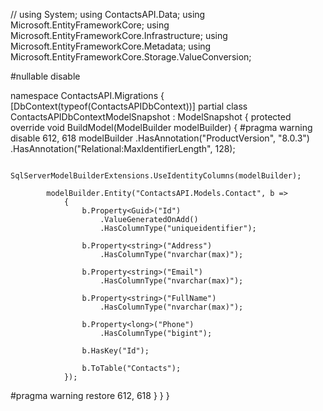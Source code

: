 // <auto-generated />
using System;
using ContactsAPI.Data;
using Microsoft.EntityFrameworkCore;
using Microsoft.EntityFrameworkCore.Infrastructure;
using Microsoft.EntityFrameworkCore.Metadata;
using Microsoft.EntityFrameworkCore.Storage.ValueConversion;

#nullable disable

namespace ContactsAPI.Migrations
{
    [DbContext(typeof(ContactsAPIDbContext))]
    partial class ContactsAPIDbContextModelSnapshot : ModelSnapshot
    {
        protected override void BuildModel(ModelBuilder modelBuilder)
        {
#pragma warning disable 612, 618
            modelBuilder
                .HasAnnotation("ProductVersion", "8.0.3")
                .HasAnnotation("Relational:MaxIdentifierLength", 128);

            SqlServerModelBuilderExtensions.UseIdentityColumns(modelBuilder);

            modelBuilder.Entity("ContactsAPI.Models.Contact", b =>
                {
                    b.Property<Guid>("Id")
                        .ValueGeneratedOnAdd()
                        .HasColumnType("uniqueidentifier");

                    b.Property<string>("Address")
                        .HasColumnType("nvarchar(max)");

                    b.Property<string>("Email")
                        .HasColumnType("nvarchar(max)");

                    b.Property<string>("FullName")
                        .HasColumnType("nvarchar(max)");

                    b.Property<long>("Phone")
                        .HasColumnType("bigint");

                    b.HasKey("Id");

                    b.ToTable("Contacts");
                });
#pragma warning restore 612, 618
        }
    }
}
